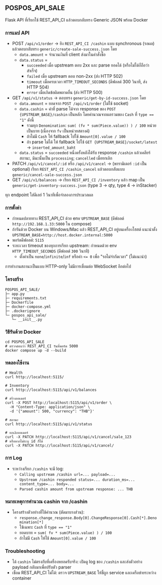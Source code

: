 ## POSPOS_API_SALE

Flask API ที่เรียกใช้ REST_API_CI แล้วตอบกลับทรง Generic JSON พร้อม Docker

### การแมป API
- POST `/api/v1/order` → ยิง `REST_API_CI /cashin` แบบ synchronous (รอผล) แล้วตอบกลับทรง `generic/create-sale-success.json` โดย
  - `data.amount` = จำนวนเงินที่ client ส่งมาในคำสั่งซื้อ
  - `data.status` =
    - `succeeded` เมื่อ upstream ตอบ 2xx และ parse ยอดได้ (หรือไม่ได้ก็ถือว่าสำเร็จ)
    - `failed` เมื่อ upstream ตอบ non-2xx (ส่ง HTTP 502)
    - `timeout` เมื่อครบเวลา `HTTP_TIMEOUT_SECONDS` (ดีฟอลต์ 300 วินาที, ส่ง HTTP 504)
    - `error` เมื่อเกิดข้อผิดพลาดอื่น (ส่ง HTTP 500)
- GET `/api/v1/status` → ตอบทรง `generic/get-by-id-success.json` โดย
  - `data.amount` = ยอดจาก `POST /api/v1/order` (ไม่ใช้ socket)
  - `data.cashin` = ค่าที่ parse ได้จาก response ของ `POST {UPSTREAM_BASE}/cashin` เป็นหลัก โดยคำนวณจากผลรวมของ `Cash` ที่ `type == "1"` ดังนี้
    - รวมทุก `Denomination`: `sum( (fv * sum(Piece.value)) ) / 100` หน่วยเป็นบาท (เนื่องจาก `fv` เป็นหน่วยสตางค์)
    - ถ้าไม่มี `Cash` ให้ fallback ไปใช้ `Amount[0].value / 100`
    - ถ้า parse ไม่ได้ ให้ fallback ไปใช้ `GET {UPSTREAM_BASE}/socket/latest` → `inserted_amount_baht`
  - `data.status` = `succeeded` หนึ่งครั้งหลังได้รับ response `/cashin` แล้วเคลียร์สถานะ, มิฉะนั้นเป็น `processing`; `cancelled` เมื่อยกเลิก
- PATCH `/api/v1/cancel/:id` หรือ `/api/v1/cancel` → (พารามิเตอร์ `:id` เป็น optional) เรียก `REST_API_CI /cashin_cancel` แล้วตอบกลับแบบ `generic/cancel-sale-success.json`
- GET `/api/v1/balances` → เรียก `REST_API_CI /inventory` แล้ว map เป็น `generic/get-inventory-success.json` (type 3 → qty, type 4 → inStacker)

ทุก endpoint ใส่ดีเลย์ 1 วินาทีเพื่อจำลองการประมวลผล

### การตั้งค่า
- กำหนดปลายทาง REST_API_CI ด้วย env `UPSTREAM_BASE` (ดีฟอลต์ `http://192.168.1.33:5000` ใน compose)
- ถ้ารันด้วย Docker บน Windows/Mac แล้ว REST_API_CI อยู่บนเครื่องโฮสต์ แนะนำตั้ง `UPSTREAM_BASE=http://host.docker.internal:5000`
- พอร์ตดีฟอลต์: `5115`
- ระยะเวลา timeout ของทุกการเรียก upstream: กำหนดด้วย env `HTTP_TIMEOUT_SECONDS` (ดีฟอลต์ `300` วินาที)
  - ตั้งค่าเป็น `none`/`infinite`/`inf` หรือค่า `<= 0` เพื่อ "รอไม่จำกัดเวลา" (ไม่แนะนำ)

การทำงานสถานะเป็นแบบ HTTP-only ไม่มีการเชื่อมต่อ WebSocket อีกต่อไป

### โครงสร้าง
```
POSPOS_API_SALE/
├─ app.py
├─ requirements.txt
├─ Dockerfile
├─ docker-compose.yml
├─ .dockerignore
└─ pospos_api_sale/
   └─ __init__.py
```

### วิธีรันด้วย Docker
```
cd POSPOS_API_SALE
# ตรวจสอบว่า REST_API_CI รันที่พอร์ต 5000
docker compose up -d --build
```

### ทดลองใช้งาน
```
# Health
curl http://localhost:5115/

# Inventory
curl http://localhost:5115/api/v1/balances

# สร้างออเดอร์
curl -X POST http://localhost:5115/api/v1/order \
  -H "Content-Type: application/json" \
  -d '{"amount": 500, "currency": "THB"}'

# สถานะ
curl http://localhost:5115/api/v1/status

# ยกเลิกออเดอร์
curl -X PATCH http://localhost:5115/api/v1/cancel/sale_123
# หรือหากไม่ระบุ id ก็ได้
curl -X PATCH http://localhost:5115/api/v1/cancel/
```

### การ Log
- ระหว่างเรียก `/cashin` จะมี log:
  - `Calling upstream /cashin url=... payload=...`
  - `Upstream /cashin responded status=... duration_ms=... content_type=... body=...`
  - `Parsed cashin amount from upstream response: ... THB`

### หมายเหตุการคำนวณ cashin จาก /cashin
- โครงสร้างตัวอย่างที่ใช้คำนวณ (ตัดมาบางส่วน):
  - `response.change_response.Body[0].ChangeResponse[0].Cash[*].Denomination[*]`
  - ใช้เฉพาะ `Cash` ที่ `type == "1"`
  - ยอดบาท = `sum( fv * sum(Piece.value) ) / 100`
  - ถ้าไม่มี `Cash` ให้ใช้ `Amount[0].value / 100`

### Troubleshooting
- ได้ `cashin` ไม่ตรงกับที่เครื่องหยอดรับจริง: เปิดดู log ของ `/cashin` และส่งตัวอย่าง payload กลับมาเพื่อปรับตัว parser
- เชื่อม REST_API_CI ไม่ได้: ตรวจ `UPSTREAM_BASE` ให้ชี้ถูก service และเครือข่ายระหว่าง container
